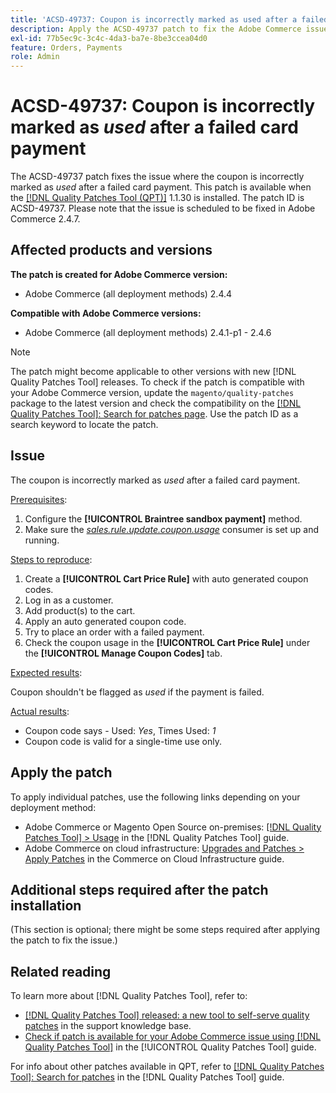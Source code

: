 ```yaml
---
title: 'ACSD-49737: Coupon is incorrectly marked as used after a failed card payment'
description: Apply the ACSD-49737 patch to fix the Adobe Commerce issue where the coupon is incorrectly marked as used after a failed card payment.
exl-id: 77b5ec9c-3c4c-4da3-ba7e-8be3ccea04d0
feature: Orders, Payments
role: Admin
---
```

# ACSD-49737: Coupon is incorrectly marked as *used* after a failed card payment

The ACSD-49737 patch fixes the issue where the coupon is incorrectly marked as *used* after a failed card payment. This patch is available when the [[!DNL Quality Patches Tool (QPT)]](https://experienceleague.adobe.com/en/docs/commerce-knowledge-base/kb/announcements/commerce-announcements/magento-quality-patches-released-new-tool-to-self-serve-quality-patches) 1.1.30 is installed. The patch ID is ACSD-49737. Please note that the issue is scheduled to be fixed in Adobe Commerce 2.4.7.

## Affected products and versions

**The patch is created for Adobe Commerce version:**

* Adobe Commerce (all deployment methods) 2.4.4

**Compatible with Adobe Commerce versions:**

* Adobe Commerce (all deployment methods) 2.4.1-p1 - 2.4.6

>[!NOTE]
>
>The patch might become applicable to other versions with new [!DNL Quality Patches Tool] releases. To check if the patch is compatible with your Adobe Commerce version, update the `magento/quality-patches` package to the latest version and check the compatibility on the [[!DNL Quality Patches Tool]: Search for patches page](https://experienceleague.adobe.com/tools/commerce-quality-patches/index.html). Use the patch ID as a search keyword to locate the patch.

## Issue

The coupon is incorrectly marked as *used* after a failed card payment.

<u>Prerequisites</u>:

1. Configure the **[!UICONTROL Braintree sandbox payment]** method.
1. Make sure the [*sales.rule.update.coupon.usage*](https://experienceleague.adobe.com/docs/commerce-operations/configuration-guide/message-queues/consumers.html?lang=en) consumer is set up and running.

<u>Steps to reproduce</u>:

1. Create a **[!UICONTROL Cart Price Rule]** with auto generated coupon codes. 
1. Log in as a customer.
1. Add product(s) to the cart.
1. Apply an auto generated coupon code.
1. Try to place an order with a failed payment.
1. Check the coupon usage in the **[!UICONTROL Cart Price Rule]** under the **[!UICONTROL Manage Coupon Codes]** tab.

<u>Expected results</u>:

Coupon shouldn't be flagged as *used* if the payment is failed.

<u>Actual results</u>:

* Coupon code says - Used: *Yes*, Times Used: *1*
* Coupon code is valid for a single-time use only.

## Apply the patch

To apply individual patches, use the following links depending on your deployment method:

* Adobe Commerce or Magento Open Source on-premises: [[!DNL Quality Patches Tool] > Usage](https://experienceleague.adobe.com/docs/commerce-operations/tools/quality-patches-tool/usage.html) in the [!DNL Quality Patches Tool] guide.
* Adobe Commerce on cloud infrastructure: [Upgrades and Patches > Apply Patches](https://experienceleague.adobe.com/docs/commerce-cloud-service/user-guide/develop/upgrade/apply-patches.html) in the Commerce on Cloud Infrastructure guide.

## Additional steps required after the patch installation

(This section is optional; there might be some steps required after applying the patch to fix the issue.) 

## Related reading

To learn more about [!DNL Quality Patches Tool], refer to:

* [[!DNL Quality Patches Tool] released: a new tool to self-serve quality patches](https://experienceleague.adobe.com/en/docs/commerce-knowledge-base/kb/announcements/commerce-announcements/magento-quality-patches-released-new-tool-to-self-serve-quality-patches) in the support knowledge base.
* [Check if patch is available for your Adobe Commerce issue using [!DNL Quality Patches Tool]](/help/tools/quality-patches-tool/patches-available-in-qpt/check-patch-for-magento-issue-with-magento-quality-patches.md) in the [!UICONTROL Quality Patches Tool] guide.


For info about other patches available in QPT, refer to [[!DNL Quality Patches Tool]: Search for patches](https://experienceleague.adobe.com/tools/commerce-quality-patches/index.html) in the [!DNL Quality Patches Tool] guide.
